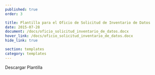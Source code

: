 ```yaml
---
published: true
order: 3

title: Plantilla para el Oficio de Solicitud de Inventario de Datos
date: 2015-07-28
document: /docs/oficio_solicitud_inventario_de_datos.docx
hover_link: /docs/oficio_solicitud_inventario_de_datos.docx
hide_link: true

section: templates
category: templates
---
```


Descargar Plantilla